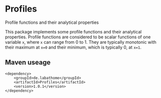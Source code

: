 # Profiles
Profile functions and their analytical properties

This package implements some profile functions and their analytical properties.
Profile functions are considered to be scalar functions of one variable `x`, where `x`
can range from 0 to 1. They are typically monotonic with their maximum at `x=0`
and their minimum, which is typically 0, at `x=1`.

## Maven useage
```
<dependency>
	<groupId>de.labathome</groupId>
	<artifactId>Profiles</artifactId>
	<version>1.0.1</version>
</dependency>
```
